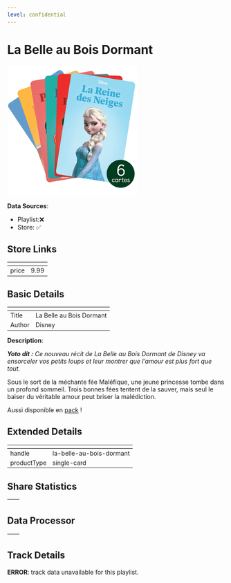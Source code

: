 ```yaml
---
level: confidential
---
```

# La Belle au Bois Dormant

![card_[6HJ0E].png](../../img/cards/card_[6HJ0E].png)

**Data Sources**: 

- Playlist:❌
- Store: ✅


## Store Links

| <!-- --> | <!-- --> |
| - | - |
| price | 9.99 |


## Basic Details

| <!-- --> | <!-- --> |
| - | - |
| Title | La Belle au Bois Dormant |
| Author | Disney |

**Description**:

<!-- td {border: 1px solid #ccc;}br {mso-data-placement:same-cell;} -->

_**Yoto dit :** Ce nouveau récit de La Belle au Bois Dormant de Disney va ensorceler vos petits loups et leur montrer que l’amour est plus fort que tout._

Sous le sort de la méchante fée Maléfique, une jeune princesse tombe dans un profond sommeil. Trois bonnes fées tentent de la sauver, mais seul le baiser du véritable amour peut briser la malédiction.

Aussi disponible en [pack](https://eu.yotoplay.com/fr/products/les-classiques-disney-volume-1 "pack") !


## Extended Details

| <!-- --> | <!-- --> |
| - | - |
| handle | la-belle-au-bois-dormant |
| productType | single-card |


## Share Statistics

| <!-- --> | <!-- --> |
| - | - |


## Data Processor

| <!-- --> | <!-- --> |
| - | - |


## Track Details

**ERROR**: track data unavailable for this playlist.
